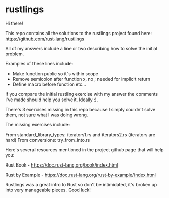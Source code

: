 # rustlings

Hi there!

This repo contains all the solutions to the rustlings project found here:
https://github.com/rust-lang/rustlings

All of my answers include a line or two describing how to solve the initial problem.

Examples of these lines include:
- Make function public so it's within scope
- Remove semicolon after function x, no ; needed for implicit return
- Define macro before function 
etc...

If you compare the initial rustling exercise with my answer the comments I've made should help you solve it. Ideally :).

There's 3 exercises missing in this repo because I simply couldn't solve them, not sure what I was doing wrong.

The missing exercises include:

From standard_library_types: iterators1.rs and iterators2.rs (iterators are hard)
From conversions: try_from_into.rs

Here's several resources mentioned in the project github page that will help you:

Rust Book - https://doc.rust-lang.org/book/index.html

Rust by Example - https://doc.rust-lang.org/rust-by-example/index.html

Rustlings was a great intro to Rust so don't be intimidated, it's broken up into very manageable pieces. Good luck! 